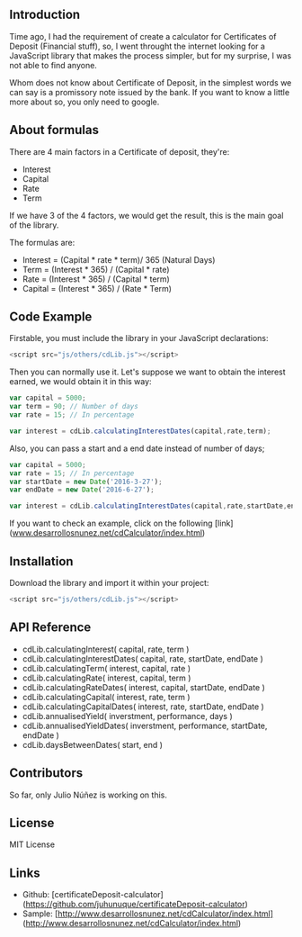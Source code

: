 ## Introduction

Time ago, I had the requirement of create a calculator for Certificates of Deposit (Financial stuff), so, I went throught the internet looking for
a JavaScript library that makes the process simpler, but for my surprise, I was not able to find anyone.

Whom does not know about Certificate of Deposit, in the simplest words we can say is a promissory note issued by the bank. If you want to know
a little more about so, you only need to google.

## About formulas

There are 4 main factors in a Certificate of deposit, they're:
- Interest
- Capital
- Rate
- Term

If we have 3 of the 4 factors, we would get the result, this is the main goal of the library.

The formulas are:
- Interest = (Capital * rate * term)/ 365 (Natural Days) 
- Term = (Interest * 365) / (Capital * rate)
- Rate = (Interest * 365) / (Capital * term)
- Capital = (Interest * 365) / (Rate * Term)  

## Code Example

Firstable, you must include the library in your JavaScript declarations:
```javascript
<script src="js/others/cdLib.js"></script>
```

Then you can normally use it. Let's suppose we want to obtain the interest earned, we would obtain it in this way:

```javascript
var capital = 5000; 
var term = 90; // Number of days
var rate = 15; // In percentage

var interest = cdLib.calculatingInterestDates(capital,rate,term);
```

Also, you can pass a start and a end date instead of number of days;

```javascript
var capital = 5000; 
var rate = 15; // In percentage
var startDate = new Date('2016-3-27');
var endDate = new Date('2016-6-27');

var interest = cdLib.calculatingInterestDates(capital,rate,startDate,endDate);
```

If you want to check an example, click on the following [link] (www.desarrollosnunez.net/cdCalculator/index.html)

## Installation

Download the library and import it within your project:

```javascript
<script src="js/others/cdLib.js"></script>
```

## API Reference

- cdLib.calculatingInterest( capital, rate, term )
- cdLib.calculatingInterestDates( capital, rate, startDate, endDate )
- cdLib.calculatingTerm( interest, capital, rate )
- cdLib.calculatingRate( interest, capital, term )
- cdLib.calculatingRateDates( interest, capital, startDate, endDate )
- cdLib.calculatingCapital( interest, rate, term )
- cdLib.calculatingCapitalDates( interest, rate, startDate, endDate )
- cdLib.annualisedYield( inverstment, performance, days )
- cdLib.annualisedYieldDates( inverstment, performance, startDate, endDate )
- cdLib.daysBetweenDates( start, end )


## Contributors

So far, only Julio Núñez is working on this.

## License

MIT License

## Links

- Github: [certificateDeposit-calculator] (https://github.com/juhunuque/certificateDeposit-calculator)
- Sample: [http://www.desarrollosnunez.net/cdCalculator/index.html] (http://www.desarrollosnunez.net/cdCalculator/index.html)

